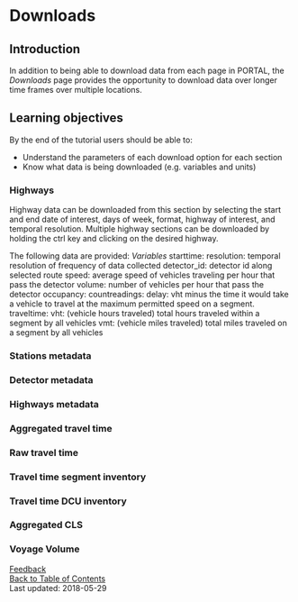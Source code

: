 # Downloads

## Introduction
In addition to being able to download data from each page in PORTAL, the _Downloads_ page provides the opportunity to download data over longer time frames over multiple locations.

## Learning objectives
By the end of the tutorial users should be able to:

* Understand the parameters of each download option for each section
* Know what data is being downloaded (e.g. variables and units)

### Highways
Highway data can be downloaded from this section by selecting the start and end date of interest, days of week, format, highway of interest, and temporal resolution. Multiple highway sections can be downloaded by holding the ctrl key and clicking on the desired highway.

The following data are provided:
_Variables_
starttime:
resolution: temporal resolution of frequency of data collected
detector_id: detector id along selected route
speed: average speed of vehicles traveling per hour that pass the detector
volume: number of vehicles per hour that pass the detector
occupancy:
countreadings:
delay: vht minus the time it would take a vehicle to travel at the maximum permitted speed on a segment.
traveltime:
vht: (vehicle hours traveled) total hours traveled within a segment by all vehicles
vmt: (vehicle miles traveled) total miles traveled on a segment by all vehicles

### Stations metadata

### Detector metadata

### Highways metadata

### Aggregated travel time

### Raw travel time

### Travel time segment inventory

### Travel time DCU inventory

### Aggregated CLS

### Voyage Volume

[Feedback](https://github.com/adus/portal-documentation/issues)  
[Back to Table of Contents](https://github.com/adus/portal-documentation)  
Last updated: 2018-05-29
